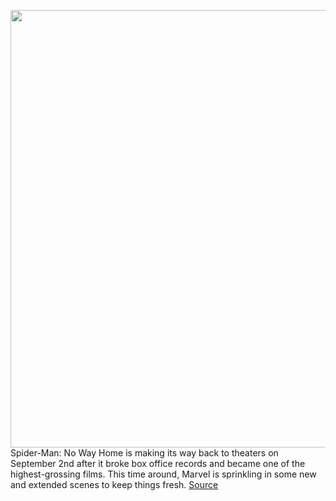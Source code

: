 <img src='https://cdn.vox-cdn.com/thumbor/dBSeQaAR4aLMmFG-nbedmMMuvyU=/0x0:4577x2412/1200x800/filters:focal(1923x840:2655x1572)/cdn.vox-cdn.com/uploads/chorus_image/image/70967181/domestic_1_stills_for_print_39.0.jpg' width='700px' /><br/>
Spider-Man: No Way Home is making its way back to theaters on September 2nd after it broke box office records and became one of the highest-grossing films. This time around, Marvel is sprinkling in some new and extended scenes to keep things fresh.
<a href='https://www.theverge.com/2022/6/11/23164052/spider-man-no-way-home-returning-theaters-new-spidey-scenes-more-fun-stuff'> Source <a/>